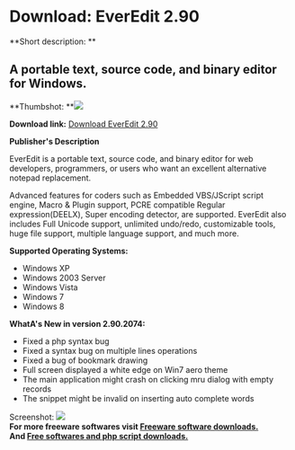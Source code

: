 # Download: EverEdit 2.90

**Short description: **

## A portable text, source code, and binary editor for Windows.

  
**Thumbshot: **![](http://www.freewarefiles.com/screenshot/everedit_md.jpg)   
  
**Download link:** [Download EverEdit 2.90](http://freesoftwares.boysofts.com/EverEdit_program_86564.html)  
  

**Publisher's Description**  
  

EverEdit is a portable text, source code, and binary editor for web
developers, programmers, or users who want an excellent alternative notepad
replacement.

Advanced features for coders such as Embedded VBS/JScript script engine, Macro
& Plugin support, PCRE compatible Regular expression(DEELX), Super encoding
detector, are supported. EverEdit also includes Full Unicode support,
unlimited undo/redo, customizable tools, huge file support, multiple language
support, and much more.

**Supported Operating Systems:**

  * Windows XP 
  * Windows 2003 Server 
  * Windows Vista 
  * Windows 7 
  * Windows 8 

**WhatA's New in version 2.90.2074:**

  * Fixed a php syntax bug 
  * Fixed a syntax bug on multiple lines operations 
  * Fixed a bug of bookmark drawing 
  * Full screen displayed a white edge on Win7 aero theme 
  * The main application might crash on clicking mru dialog with empty records 
  * The snippet might be invalid on inserting auto complete words 

  
  
Screenshot: ![](http://www.freewarefiles.com/screenshot/everedit.jpg)  
**For more freeware softwares visit [Freeware software downloads.](http://freesoftwares.boysofts.com/)**   
**And [Free softwares and php script downloads.](http://www.boysofts.com/)**

